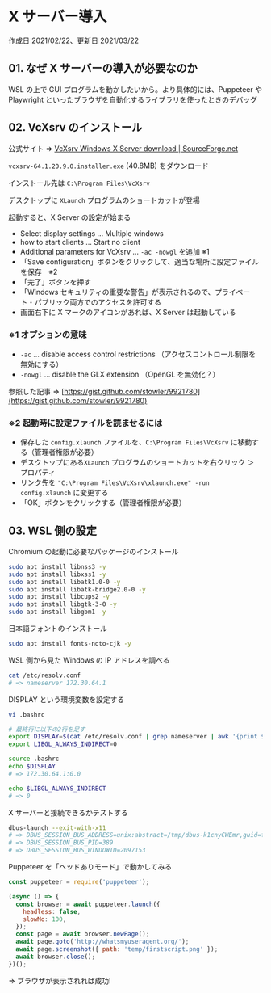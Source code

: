 # X サーバー導入

作成日 2021/02/22、更新日 2021/03/22

## 01. なぜ X サーバーの導入が必要なのか

WSL の上で GUI プログラムを動かしたいから。より具体的には、Puppeteer や Playwright といったブラウザを自動化するライブラリを使ったときのデバッグ

## 02. VcXsrv のインストール

公式サイト => [VcXsrv Windows X Server download \| SourceForge\.net](https://sourceforge.net/projects/vcxsrv/)

`vcxsrv-64.1.20.9.0.installer.exe` (40.8MB) をダウンロード

インストール先は `C:\Program Files\VcXsrv`

デスクトップに `XLaunch` プログラムのショートカットが登場

起動すると、X Server の設定が始まる

- Select display settings ... Multiple windows
- how to start clients ... Start no client
- Additional parameters for VcXsrv ... `-ac -nowgl` を追加 ※1
- 「Save configuration」ボタンをクリックして、適当な場所に設定ファイルを保存　※2
- 「完了」ボタンを押す
- 「Windows セキュリティの重要な警告」が表示されるので、プライベート・パブリック両方でのアクセスを許可する
- 画面右下に X マークのアイコンがあれば、X Server は起動している

### ※1 オプションの意味

- `-ac` ... disable access control restrictions （アクセスコントロール制限を無効にする）
- `-nowgl` ... disable the GLX extension （OpenGL を無効化？）

参照した記事 => [https://gist.github.com/stowler/9921780](https://gist.github.com/stowler/9921780)

### ※2 起動時に設定ファイルを読ませるには

- 保存した `config.xlaunch` ファイルを、`C:\Program Files\VcXsrv` に移動する（管理者権限が必要）
- デスクトップにある`XLaunch` プログラムのショートカットを右クリック ＞ プロパティ
- リンク先を `"C:\Program Files\VcXsrv\xlaunch.exe" -run config.xlaunch` に変更する
- 「OK」ボタンをクリックする（管理者権限が必要）

## 03. WSL 側の設定

Chromium の起動に必要なパッケージのインストール

```bash
sudo apt install libnss3 -y
sudo apt install libxss1 -y
sudo apt install libatk1.0-0 -y
sudo apt install libatk-bridge2.0-0 -y
sudo apt install libcups2 -y
sudo apt install libgtk-3-0 -y
sudo apt install libgbm1 -y
```

日本語フォントのインストール

```bash
sudo apt install fonts-noto-cjk -y
```

WSL 側から見た Windows の IP アドレスを調べる

```bash
cat /etc/resolv.conf
# => nameserver 172.30.64.1
```

DISPLAY という環境変数を設定する

```bash
vi .bashrc

# 最終行に以下の2行を足す
export DISPLAY=$(cat /etc/resolv.conf | grep nameserver | awk '{print $2}'):0.0
export LIBGL_ALWAYS_INDIRECT=0

source .bashrc
echo $DISPLAY
# => 172.30.64.1:0.0

echo $LIBGL_ALWAYS_INDIRECT
# => 0
```

X サーバーと接続できるかテストする

```bash
dbus-launch --exit-with-x11
# => DBUS_SESSION_BUS_ADDRESS=unix:abstract=/tmp/dbus-k1cnyCWEmr,guid=fef79a89645d66bb9253f6356033aac6
# => DBUS_SESSION_BUS_PID=389
# => DBUS_SESSION_BUS_WINDOWID=2097153
```

Puppeteer を「ヘッドありモード」で動かしてみる

```javascript
const puppeteer = require('puppeteer');

(async () => {
  const browser = await puppeteer.launch({
    headless: false,
    slowMo: 100,
  });
  const page = await browser.newPage();
  await page.goto('http://whatsmyuseragent.org/');
  await page.screenshot({ path: 'temp/firstscript.png' });
  await browser.close();
})();
```

=> ブラウザが表示されれば成功!
